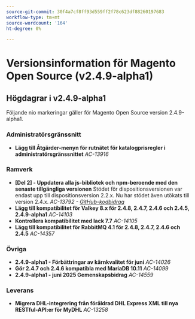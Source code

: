 ```yaml
---
source-git-commit: 30f4a7cf8ff93d559ff2f78c623df88260197683
workflow-type: tm+mt
source-wordcount: '164'
ht-degree: 0%

---
```

# Versionsinformation för Magento Open Source (v2.4.9-alpha1)

## Högdagrar i v2.4.9-alpha1

Följande nio markeringar gäller för Magento Open Source version 2.4.9-alpha1.

### Administratörsgränssnitt

* __Lägg till Åtgärder-menyn för rutnätet för katalogprisregler i administratörsgränssnittet__
  _AC-13916_

### Ramverk

* __[Del 2] - Uppdatera alla js-bibliotek och npm-beroende med den senaste tillgängliga versionen__
Stödet för dispositionsversionen var endast upp till dispositionsversion 2.2.x. Nu har stödet även utökats till version 2.4.x.
  _AC-13792 - [GitHub-kodbidrag](https://github.com/magento/magento2/commit/19844aa0)_
* __Lägg till kompatibilitet för Valkey 8.x för 2.4.8, 2.4.7, 2.4.6 och 2.4.5, 2.4.9-alpha1__
  _AC-14103_
* __Kontrollera kompatibilitet med lack 7.7__
  _AC-14105_
* __Lägg till kompatibilitet för RabbitMQ 4.1 för 2.4.8, 2.4.7, 2.4.6 och 2.4.5__
  _AC-14357_

### Övriga

* __2.4.9-alpha1 - Förbättringar av kärnkvalitet för juni__
  _AC-14026_
* __Gör 2.4.7 och 2.4.6 kompatibla med MariaDB 10.11__
  _AC-14099_
* __2.4.9-alpha1 - juni 2025 Gemenskapsbidrag__
  _AC-14559_

### Leverans

* __Migrera DHL-integrering från föråldrad DHL Express XML till nya RESTful-API:er för MyDHL__
  _AC-13258_
